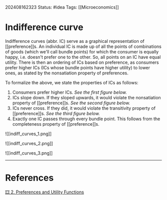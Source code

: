  202408162323
Status: #idea
Tags: [[Microeconomics]]

# Indifference curve

Indifference curves (abbr. IC) serve as a graphical representation of [[preference]]s. An individual IC is made up of all the points of combinations of goods (which we'll call bundle points) for which the consumer is equally happy, i.e. doesn't prefer one to the other. So, all points on an IC have equal utility. There is then an ordering of ICs based on preference, as consumers prefer higher ICs (ICs whose bundle points have higher utility) to lower ones, as stated by the nonsatiation property of preferences.

To formalize the above, we state the properties of ICs as follows:

1. Consumers prefer higher ICs. *See the first figure below.*
2. ICs slope down. If they sloped upwards, it would violate the nonsatiation property of [[preference]]s. *See the second figure below.*
3. ICs never cross. If they did, it would violate the transitivity property of [[preference]]s. *See the third figure below.*
4. Exactly one IC passes through every bundle point. This follows from the completeness property of [[preference]]s.

![[indiff_curves_1.png]]

![[indiff_curves_2.png]]

![[indiff_curves_3.png]]

___
# References

[🎞️ 2. Preferences and Utility Functions](https://www.youtube.com/watch?v=tCKk22kaZi4&list=PLUl4u3cNGP62oJSoqb4Rf-vZMGUBe59G-&index=2)